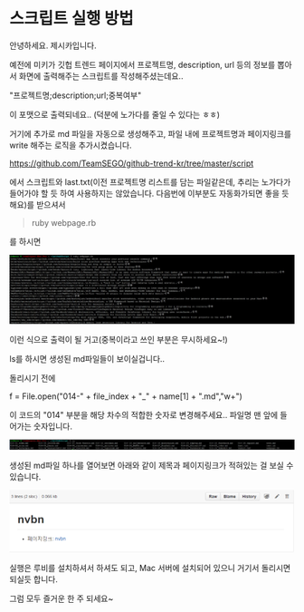# 스크립트 실행 방법

안녕하세요. 제시카입니다. 


예전에 미키가 깃헙 트렌드 페이지에서 프로젝트명, description, url 등의 정보를 뽑아서 화면에 출력해주는 스크립트를 작성해주셨는데요..

"프로젝트명;description;url;중복여부"

이 포맷으로 출력되네요.. (덕분에 노가다를 줄일 수 있다는 ㅎㅎ)



거기에 추가로 md 파일을 자동으로 생성해주고, 파일 내에 프로젝트명과 페이지링크를 write 해주는 로직을 추가시켰습니다. 


https://github.com/TeamSEGO/github-trend-kr/tree/master/script



에서 스크립트와 last.txt(이전 프로젝트명 리스트를 담는 파일같은데, 추리는 노가다가 들어가야 할 듯 하여 사용하지는 않았습니다. 다음번에 이부분도 자동화가되면 좋을 듯 해요)를 받으셔서

>ruby webpage.rb

를 하시면

![이미지](../img/test02.png)

이런 식으로 출력이 될 거고(중복이라고 쓰인 부분은 무시하세요~!)

ls를 하시면 생성된 md파일들이 보이실겁니다..

돌리시기 전에

f = File.open("014-" + file_index + "_" + name[1] + ".md","w+")

이 코드의 "014" 부분을 해당 차수의 적합한 숫자로 변경해주세요.. 파일명 맨 앞에 들어가는 숫자입니다.



![이미지](../img/test01.png)



생성된 md파일 하나를 열어보면 아래와 같이 제목과 페이지링크가 적혀있는 걸 보실 수 있습니다.


![이미지](../img/test04.png)




실행은 루비를 설치하셔서 하셔도 되고, Mac 서버에 설치되어 있으니 거기서 돌리시면 되실듯 합니다. 



그럼 모두 즐거운 한 주 되세요~









 
